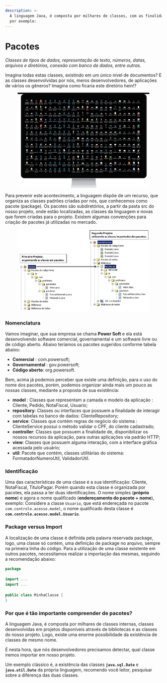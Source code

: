 ```yaml
---
description: >-
  A linguagem Java, é composta por milhares de classes, com as finalidades de
  por exemplo:
---
```


# Pacotes

_Classes de tipos de dados, representação de texto, números, datas, arquivos e diretórios, conexão com banco de dados, entre outras_.

&#x20;Imagina todas estas classes, existindo em um único nível de documentos? E as classes desenvolvidas por nós, meros desenvolvedores, de aplicações de vários os gêneros? Imagina como ficaria este diretório hein!?

<figure><img src="../../.gitbook/assets/image (18).png" alt=""><figcaption></figcaption></figure>

Para prevenir este acontecimento, a linguagem dispõe de um recurso, que organiza as classes padrões criadas por nós, que conhecemos como pacote (package). Os pacotes são subdiretórios, a partir da pasta src do nosso projeto, onde estão localizadas, as classes da linguagem e novas que forem criadas para o projeto. Existem algumas convenções para criação de pacotes já utilizadas no mercado.

<figure><img src="../../.gitbook/assets/image (19).png" alt=""><figcaption></figcaption></figure>

### Nomenclatura

Vamos imaginar, que sua empresa se chama **Power Soft** e ela está desenvolvendo software comercial, governamental e um software livre ou de código aberto. Abaixo teríamos os pacotes sugeridos conforme tabela abaixo:

* **Comercial** : com.powersoft;
* **Governamental** : gov.powersoft;
* **Código aberto**: org.powersoft.

Bem, acima já podemos perceber que existe uma definição, para o uso do nome dos pacotes, porém, podemos organizar ainda mais um pouco as nossas classes, mediante a proposta de sua existência:

* **model** : Classes que representam a camada e modelo da aplicação : Cliente, Pedido, NotaFiscal, Usuario;
* **repository**: Classes ou interfaces que possuem a finalidade de interagir com tabelas no banco de dados: ClienteRepository;
* **service**: Classes que contém regras de negócio do sistema : ClienteService possui o método validar o CPF, do cliente cadastrado;
* **controller**: Classes que possuem a finalidade de, disponibilizar os nossos recursos da aplicação, para outras aplicações via padrão HTTP;
* **view**: Classes que possuem alguma interação, com a interface gráfica acessada pelo usuário;
* **util**: Pacote que contém, classes utilitárias do sistema: FormatadorNumeroUtil, ValidadorUtil.

### Identificação

Uma das características de uma classe é a sua identificação: Cliente, NotaFiscal, TituloPagar. Porém quando esta classe é organizada por pacotes, ela passa a ter duas identificações. O nome simples (**próprio nome**) e agora o nome qualificado (**endereçamento do pacote + nome**), exemplo: Considere a classe `Usuario`, que está endereçada no pacote `com.controle.acesso.model`, o nome qualificado desta classe é **`com.controle.acesso.model.Usuario`**.

### Package versus Import

A localização de uma classe é definida pela palavra reservada package, logo, uma classe só contém, uma definição de package no arquivo, sempre na primeira linha do código. Para a utilização de uma classe existente em outros pacotes, necessitamos realizar a importação das mesmas, seguindo a recomendação abaixo:

```java
package

import ... 
import ...

public class MinhaClasse {
}
```

### Por que é tão importante compreender de pacotes?

A linguagem Java, é composta por milhares de classes internas, classes desenvolvidas em projetos disponíveis através de bibliotecas e as classes do nosso projeto. Logo, existe uma enorme possibilidade da existência de classes de mesmo nome.

É nesta hora, que nós desenvolvedores precisamos detectar, qual classe iremos importar em nosso projeto.

Um exemplo clássico é, a existência das classes **`java.sql.Date`** e **`java.util.Date`** da própria linguagem, recomendo você leitor, pesquisar sobre a diferença das duas classes.
